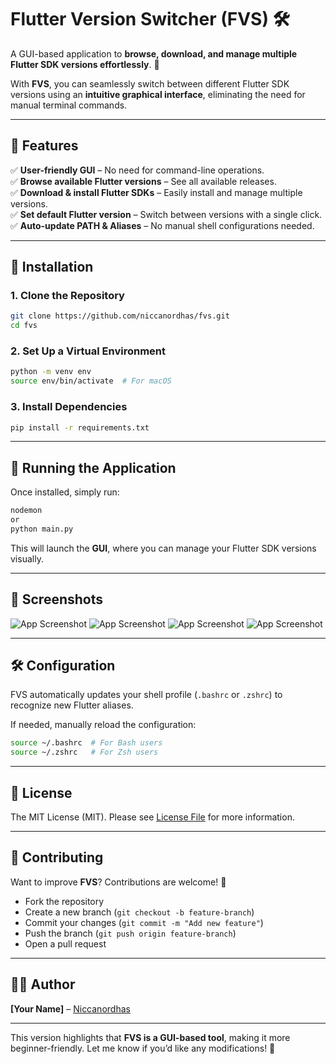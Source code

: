 # **Flutter Version Switcher (FVS) 🛠️**  
A GUI-based application to **browse, download, and manage multiple Flutter SDK versions effortlessly**. 🚀  

With **FVS**, you can seamlessly switch between different Flutter SDK versions using an **intuitive graphical interface**, eliminating the need for manual terminal commands.  

---

## **📌 Features**  
✅ **User-friendly GUI** – No need for command-line operations.  
✅ **Browse available Flutter versions** – See all available releases.  
✅ **Download & install Flutter SDKs** – Easily install and manage multiple versions.  
✅ **Set default Flutter version** – Switch between versions with a single click.  
✅ **Auto-update PATH & Aliases** – No manual shell configurations needed.  

---

## **🔧 Installation**  

### **1. Clone the Repository**  
```bash
git clone https://github.com/niccanordhas/fvs.git
cd fvs
```

### **2. Set Up a Virtual Environment**  
```bash
python -m venv env
source env/bin/activate  # For macOS
```

### **3. Install Dependencies**  
```bash
pip install -r requirements.txt
```

---

## **🚀 Running the Application**  

Once installed, simply run:  
```bash
nodemon
or
python main.py
```
This will launch the **GUI**, where you can manage your Flutter SDK versions visually.  

---

## **📸 Screenshots**  
![App Screenshot](https://github.com/niccanordhas/fvs/blob/main/docs/Screenshot%202025-02-02%20at%202.00.54%E2%80%AFPM.png)
![App Screenshot](https://github.com/niccanordhas/fvs/blob/main/docs/Screenshot%202025-02-02%20at%202.03.02%E2%80%AFPM.png)
![App Screenshot](https://github.com/niccanordhas/fvs/blob/main/docs/Screenshot%202025-02-02%20at%202.03.51%E2%80%AFPM.png)
![App Screenshot](https://github.com/niccanordhas/fvs/blob/main/docs/Screenshot%202025-02-02%20at%202.04.11%E2%80%AFPM.png)

---

## **🛠️ Configuration**  

FVS automatically updates your shell profile (`.bashrc` or `.zshrc`) to recognize new Flutter aliases.  

If needed, manually reload the configuration:  
```bash
source ~/.bashrc  # For Bash users
source ~/.zshrc   # For Zsh users
```

---

## **📜 License**  
The MIT License (MIT). Please see [License File](https://github.com/niccanordhas/fvs/blob/main/LICENSE.md) for more information.

---

## **🙌 Contributing**  
Want to improve **FVS**? Contributions are welcome! 🎉  
- Fork the repository  
- Create a new branch (`git checkout -b feature-branch`)  
- Commit your changes (`git commit -m "Add new feature"`)  
- Push the branch (`git push origin feature-branch`)  
- Open a pull request  

---

## **👨‍💻 Author**  
**[Your Name]** – [Niccanordhas](https://github.com/niccanordhas)  

---

This version highlights that **FVS is a GUI-based tool**, making it more beginner-friendly. Let me know if you’d like any modifications! 🚀